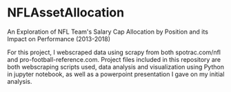 # NFLAssetAllocation
An Exploration of NFL Team's Salary Cap Allocation by Position and its Impact on Performance (2013-2018)

For this project, I webscraped data using scrapy from both spotrac.com/nfl and pro-football-reference.com. Project files included in this repository are both webscraping scripts used, data analysis and visualization using Python in jupyter notebook, as well as a powerpoint presentation I gave on my initial analysis. 
